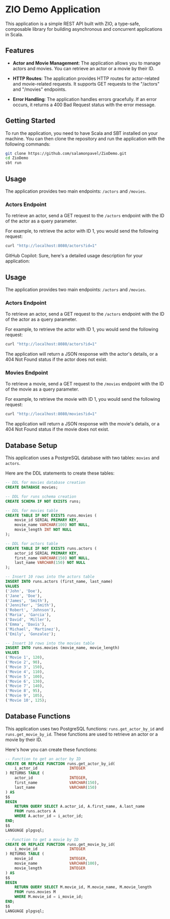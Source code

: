 # ZIO Demo Application

This application is a simple REST API built with ZIO, a type-safe, composable library for building asynchronous and concurrent applications in Scala.

## Features

- **Actor and Movie Management**: The application allows you to manage actors and movies. You can retrieve an actor or a movie by their ID.

- **HTTP Routes**: The application provides HTTP routes for actor-related and movie-related requests. It supports GET requests to the "/actors" and "/movies" endpoints.

- **Error Handling**: The application handles errors gracefully. If an error occurs, it returns a 400 Bad Request status with the error message.

## Getting Started

To run the application, you need to have Scala and SBT installed on your machine. You can then clone the repository and run the application with the following commands:

```bash
git clone https://github.com/salamonpavel/ZioDemo.git
cd ZioDemo
sbt run
```

## Usage

The application provides two main endpoints: `/actors` and `/movies`. 

### Actors Endpoint

To retrieve an actor, send a GET request to the `/actors` endpoint with the ID of the actor as a query parameter. 

For example, to retrieve the actor with ID 1, you would send the following request:

```bash
curl "http://localhost:8080/actors?id=1"
```

GitHub Copilot: Sure, here's a detailed usage description for your application:

## Usage

The application provides two main endpoints: `/actors` and `/movies`. 

### Actors Endpoint

To retrieve an actor, send a GET request to the `/actors` endpoint with the ID of the actor as a query parameter. 

For example, to retrieve the actor with ID 1, you would send the following request:

```bash
curl "http://localhost:8080/actors?id=1"
```

The application will return a JSON response with the actor's details, or a 404 Not Found status if the actor does not exist.

### Movies Endpoint

To retrieve a movie, send a GET request to the `/movies` endpoint with the ID of the movie as a query parameter. 

For example, to retrieve the movie with ID 1, you would send the following request:

```bash
curl "http://localhost:8080/movies?id=1"
```

The application will return a JSON response with the movie's details, or a 404 Not Found status if the movie does not exist.

## Database Setup

This application uses a PostgreSQL database with two tables: `movies` and `actors`.

Here are the DDL statements to create these tables:

```sql
-- DDL for movies database creation
CREATE DATABASE movies;

-- DDL for runs schema creation
CREATE SCHEMA IF NOT EXISTS runs;

-- DDL for movies table
CREATE TABLE IF NOT EXISTS runs.movies (
    movie_id SERIAL PRIMARY KEY,
    movie_name VARCHAR(100) NOT NULL,
    movie_length INT NOT NULL
);

-- DDL for actors table
CREATE TABLE IF NOT EXISTS runs.actors (
    actor_id SERIAL PRIMARY KEY,
    first_name VARCHAR(150) NOT NULL,
    last_name VARCHAR(150) NOT NULL
);

-- Insert 10 rows into the actors table
INSERT INTO runs.actors (first_name, last_name)
VALUES 
('John', 'Doe'),
('Jane', 'Doe'),
('James', 'Smith'),
('Jennifer', 'Smith'),
('Robert', 'Johnson'),
('Maria', 'Garcia'),
('David', 'Miller'),
('Emma', 'Davis'),
('Michael', 'Martinez'),
('Emily', 'Gonzalez');

-- Insert 10 rows into the movies table
INSERT INTO runs.movies (movie_name, movie_length)
VALUES 
('Movie 1', 120),
('Movie 2', 90),
('Movie 3', 150),
('Movie 4', 110),
('Movie 5', 100),
('Movie 6', 130),
('Movie 7', 140),
('Movie 8', 95),
('Movie 9', 105),
('Movie 10', 125);
```

## Database Functions

This application uses two PostgreSQL functions: `runs.get_actor_by_id` and `runs.get_movie_by_id`. These functions are used to retrieve an actor or a movie by their ID.

Here's how you can create these functions:

```sql
-- Function to get an actor by ID
CREATE OR REPLACE FUNCTION runs.get_actor_by_id(
    i_actor_id              INTEGER
) RETURNS TABLE (
    actor_id                INTEGER,
    first_name              VARCHAR(150),
    last_name               VARCHAR(150)
) AS
$$
BEGIN
    RETURN QUERY SELECT A.actor_id, A.first_name, A.last_name
    FROM runs.actors A
    WHERE A.actor_id = i_actor_id;
END;
$$
LANGUAGE plpgsql;

-- Function to get a movie by ID
CREATE OR REPLACE FUNCTION runs.get_movie_by_id(
    i_movie_id              INTEGER
) RETURNS TABLE (
    movie_id                INTEGER,
    movie_name              VARCHAR(100),
    movie_length            INTEGER
) AS
$$
BEGIN
    RETURN QUERY SELECT M.movie_id, M.movie_name, M.movie_length
    FROM runs.movies M
    WHERE M.movie_id = i_movie_id;
END;
$$
LANGUAGE plpgsql;
```